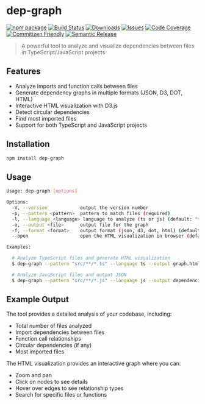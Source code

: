 # dep-graph

[![npm package][npm-img]][npm-url]
[![Build Status][build-img]][build-url]
[![Downloads][downloads-img]][downloads-url]
[![Issues][issues-img]][issues-url]
[![Code Coverage][codecov-img]][codecov-url]
[![Commitizen Friendly][commitizen-img]][commitizen-url]
[![Semantic Release][semantic-release-img]][semantic-release-url]

> A powerful tool to analyze and visualize dependencies between files in TypeScript/JavaScript projects

## Features

- Analyze imports and function calls between files
- Generate dependency graphs in multiple formats (JSON, D3, DOT, HTML)
- Interactive HTML visualization with D3.js
- Detect circular dependencies
- Find most imported files
- Support for both TypeScript and JavaScript projects

## Installation

```bash
npm install dep-graph
```

## Usage

```bash
Usage: dep-graph [options]

Options:
  -V, --version            output the version number
  -p, --pattern <pattern>  pattern to match files (required)
  -l, --language <language> language to analyze (ts or js) (default: "ts")
  -o, --output <file>      output file for the graph
  -f, --format <format>    output format (json, d3, dot, html) (default: "html")
  --open                   open the HTML visualization in browser (default: true)

Examples:

  # Analyze TypeScript files and generate HTML visualization
  $ dep-graph --pattern "src/**/*.ts" --language ts --output graph.html --format html

  # Analyze JavaScript files and output JSON
  $ dep-graph --pattern "src/**/*.js" --language js --output dependencies.json --format json
```

## Example Output

The tool provides a detailed analysis of your codebase, including:

- Total number of files analyzed
- Import dependencies between files
- Function call relationships
- Circular dependencies (if any)
- Most imported files

The HTML visualization provides an interactive graph where you can:
- Zoom and pan
- Click on nodes to see details
- Hover over edges to see relationship types
- Search for specific files or functions

[build-img]:https://github.com/bezalel6/dep-analysis/actions/workflows/release.yml/badge.svg
[build-url]:https://github.com/bezalel6/dep-analysis/actions/workflows/release.yml
[downloads-img]:https://img.shields.io/npm/dt/dep-analysis
[downloads-url]:https://www.npmtrends.com/dep-analysis
[npm-img]:https://img.shields.io/npm/v/dep-analysis
[npm-url]:https://www.npmjs.com/package/dep-analysis
[issues-img]:https://img.shields.io/github/issues/bezalel6/dep-analysis
[issues-url]:https://github.com/bezalel6/dep-analysis/issues
[codecov-img]:https://codecov.io/gh/bezalel6/dep-analysis/branch/main/graph/badge.svg
[codecov-url]:https://codecov.io/gh/bezalel6/dep-analysis
[semantic-release-img]:https://img.shields.io/badge/%20%20%F0%9F%93%A6%F0%9F%9A%80-semantic--release-e10079.svg
[semantic-release-url]:https://github.com/semantic-release/semantic-release
[commitizen-img]:https://img.shields.io/badge/commitizen-friendly-brightgreen.svg
[commitizen-url]:http://commitizen.github.io/cz-cli/
